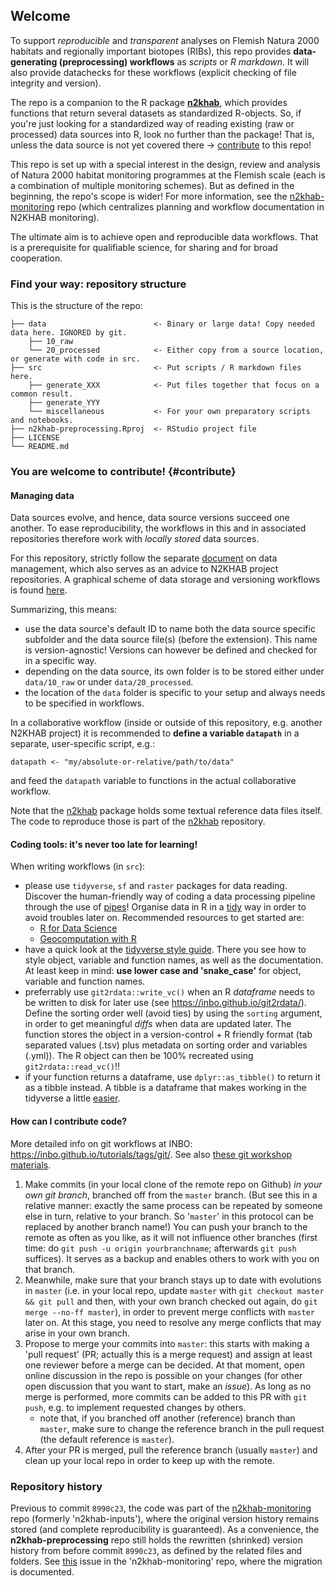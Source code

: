 ## Welcome

To support _reproducible_ and _transparent_ analyses on Flemish Natura 2000 habitats and regionally important biotopes (RIBs), this repo provides **data-generating (preprocessing) workflows** as _scripts_ or _R markdown_.
It will also provide datachecks for these workflows (explicit checking of file integrity and version).

The repo is a companion to the R package **[n2khab](https://github.com/inbo/n2khab)**, which provides functions that return several datasets as standardized R-objects.
So, if you're just looking for a standardized way of reading existing (raw or processed) data sources into R, look no further than the package!
That is, unless the data source is not yet covered there -> [contribute](#contribute) to this repo!

This repo is set up with a special interest in the design, review and analysis of Natura 2000 habitat monitoring programmes at the Flemish scale (each is a combination of multiple monitoring schemes).
But as defined in the beginning, the repo's scope is wider!
For more information, see the [n2khab-monitoring](https://github.com/inbo/n2khab-monitoring) repo (which centralizes planning and workflow documentation in N2KHAB monitoring).

The ultimate aim is to achieve open and reproducible data workflows. That is a prerequisite for qualifiable science, for sharing and for broad cooperation.



### Find your way: repository structure

This is the structure of the repo:

```
├── data                        <- Binary or large data! Copy needed data here. IGNORED by git.
    ├── 10_raw
    └── 20_processed            <- Either copy from a source location, or generate with code in src.
├── src                         <- Put scripts / R markdown files here.
    ├── generate_XXX            <- Put files together that focus on a common result.
    ├── generate_YYY
    └── miscellaneous           <- For your own preparatory scripts and notebooks.
├── n2khab-preprocessing.Rproj  <- RStudio project file
├── LICENSE
└── README.md
```

### You are welcome to contribute! {#contribute}

#### Managing data

Data sources evolve, and hence, data source versions succeed one another.
To ease reproducibility, the workflows in this and in associated repositories therefore work with _locally stored_ data sources.

For this repository, strictly follow the separate [document](https://github.com/inbo/n2khab-monitoring/blob/master/datamanagement.md) on data management, which also serves as an advice to N2KHAB project repositories.
A graphical scheme of data storage and versioning workflows is found [here](https://drive.google.com/open?id=1xZz9f9n8zSUxBJvW6WEFLyDK7Ya0u4iN).

Summarizing, this means:

- use the data source's default ID to name both the data source specific subfolder and the data source file(s) (before the extension).
This name is version-agnostic!
Versions can however be defined and checked for in a specific way.
- depending on the data source, its own folder is to be stored either under `data/10_raw` or under `data/20_processed`.
- the location of the `data` folder is specific to your setup and always needs to be specified in workflows.

In a collaborative workflow (inside or outside of this repository, e.g. another N2KHAB project) it is recommended to **define a variable `datapath`** in a separate, user-specific script, 
e.g.:

```
datapath <- "my/absolute-or-relative/path/to/data"
```

and feed the `datapath` variable to functions in the actual collaborative workflow.

Note that the [n2khab](https://github.com/inbo/n2khab) package holds some textual reference data files itself.
The code to reproduce those is part of the [n2khab](https://github.com/inbo/n2khab) repository.


#### Coding tools: it's never too late for learning!

When writing workflows (in `src`):

- please use `tidyverse`, `sf` and `raster` packages for data reading.
Discover the human-friendly way of coding a data processing pipeline through the use of [pipes](https://r4ds.had.co.nz/pipes.html)!
Organise data in R in a [tidy](https://r4ds.had.co.nz/tidy-data.html#tidy-data-1) way in order to avoid troubles later on.
Recommended resources to get started are:
    - [R for Data Science](https://r4ds.had.co.nz/)
    - [Geocomputation with R](https://geocompr.robinlovelace.net)
- have a quick look at the [tidyverse style guide](https://style.tidyverse.org/).
There you see how to style object, variable and function names, as well as the documentation.
At least keep in mind: **use lower case and 'snake_case'** for object, variable and function names.
- preferrably use `git2rdata::write_vc()` when an R _dataframe_ needs to be written to disk for later use (see <https://inbo.github.io/git2rdata/>).
Define the sorting order well (avoid ties) by using the `sorting` argument, in order to get meaningful _diffs_ when data are updated later.
The function stores the object in a version-control + R friendly format (tab separated values (.tsv) plus metadata on sorting order and variables (.yml)).
The R object can then be 100% recreated using `git2rdata::read_vc()`!!
- if your function returns a dataframe, use `dplyr::as_tibble()` to return it as a tibble instead.
A tibble is a dataframe that makes working in the tidyverse a little [easier](https://r4ds.had.co.nz/tibbles.html).


#### How can I contribute code?

More detailed info on git workflows at INBO: <https://inbo.github.io/tutorials/tags/git/>.
See also [these git workshop materials](https://inbo.github.io/git-course/index.html).

1. Make commits (in your local clone of the remote repo on Github) _in your own git branch_, branched off from the `master` branch.
(But see this in a relative manner: exactly the same process can be repeated by someone else in turn, relative to your branch.
So '`master`' in this protocol can be replaced by another branch name!)
You can push your branch to the remote as often as you like, as it will not influence other branches (first time: do `git push -u origin yourbranchname`; afterwards `git push` suffices). It serves as a backup and enables others to work with you on that branch.
1. Meanwhile, make sure that your branch stays up to date with evolutions in `master` (i.e. in your local repo, update `master` with `git checkout master && git pull` and then, with your own branch checked out again, do `git merge --no-ff master`), in order to prevent merge conflicts with `master` later on.
At this stage, you need to resolve any merge conflicts that may arise in your own branch.
1. Propose to merge your commits into `master`: this starts with making a 'pull request' (PR; actually this is a merge request) and assign at least one reviewer before a merge can be decided. At that moment, open online discussion in the repo is possible on your changes (for other open discussion that you want to start, make an _issue_). As long as no merge is performed, more commits can be added to this PR with `git push`, e.g. to implement requested changes by others.
    - note that, if you branched off another (reference) branch than `master`, make sure to change the reference branch in the pull request (the default reference is `master`).
1. After your PR is merged, pull the reference branch (usually `master`) and clean up your local repo in order to keep up with the remote.



### Repository history

Previous to commit `8990c23`, the code was part of the [n2khab-monitoring](https://github.com/inbo/n2khab-monitoring) repo (formerly 'n2khab-inputs'), where the original version history remains stored (and complete reproducibility is guaranteed).
As a convenience, the **n2khab-preprocessing** repo still holds the rewritten (shrinked) version history from before commit `8990c23`, as defined by the related files and folders.
See [this](https://github.com/inbo/n2khab-monitoring/issues/28) issue in the 'n2khab-monitoring' repo, where the migration is documented.


